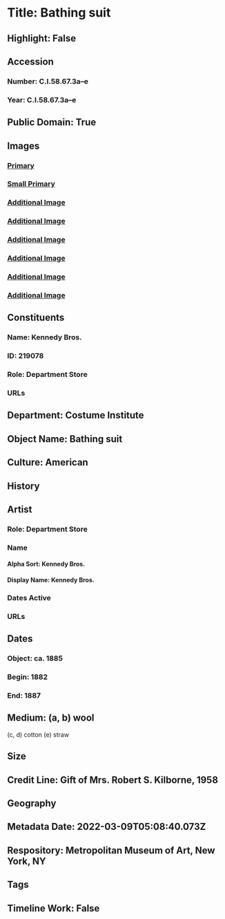 # Title: Bathing suit
## Highlight: False
## Accession
### Number: C.I.58.67.3a–e
### Year: C.I.58.67.3a–e
## Public Domain: True
## Images
### [Primary](https://images.metmuseum.org/CRDImages/ci/original/CI58.67.3ab_F.jpg)
### [Small Primary](https://images.metmuseum.org/CRDImages/ci/web-large/CI58.67.3ab_F.jpg)
### [Additional Image](https://images.metmuseum.org/CRDImages/ci/original/C.I.58.67.3e_label.jpg)
### [Additional Image](https://images.metmuseum.org/CRDImages/ci/original/CI58.67.3a_F.jpg)
### [Additional Image](https://images.metmuseum.org/CRDImages/ci/original/CI58.67.3a_B.jpg)
### [Additional Image](https://images.metmuseum.org/CRDImages/ci/original/CI58.67.3cd_F.jpg)
### [Additional Image](https://images.metmuseum.org/CRDImages/ci/original/CI58.67.3cd_B.jpg)
### [Additional Image](https://images.metmuseum.org/CRDImages/ci/original/CI58.67.3e.jpg)
## Constituents
### Name: Kennedy Bros.
### ID: 219078
### Role: Department Store
### URLs
## Department: Costume Institute
## Object Name: Bathing suit
## Culture: American
## History
## Artist
### Role: Department Store
### Name
#### Alpha Sort: Kennedy Bros.
#### Display Name: Kennedy Bros.
### Dates Active
### URLs
## Dates
### Object: ca. 1885
### Begin: 1882
### End: 1887
## Medium: (a, b) wool
(c, d) cotton
(e) straw
## Size
## Credit Line: Gift of Mrs. Robert S. Kilborne, 1958
## Geography
## Metadata Date: 2022-03-09T05:08:40.073Z
## Respository: Metropolitan Museum of Art, New York, NY
## Tags
## Timeline Work: False